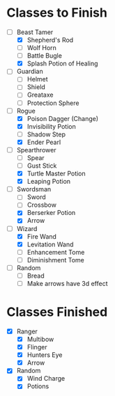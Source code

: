 # Classes to Finish
- [ ] Beast Tamer
    - [x] Shepherd's Rod
    - [ ] Wolf Horn
    - [ ] Battle Bugle
    - [x] Splash Potion of Healing
- [ ] Guardian
    - [ ] Helmet
    - [ ] Shield
    - [ ] Greataxe
    - [ ] Protection Sphere
- [ ] Rogue
    - [x] Poison Dagger (Change)
    - [x] Invisibility Potion
    - [ ] Shadow Step
    - [x] Ender Pearl
- [ ] Spearthrower
    - [ ] Spear
    - [ ] Gust Stick
    - [x] Turtle Master Potion
    - [x] Leaping Potion
- [ ] Swordsman
    - [ ] Sword
    - [ ] Crossbow
    - [x] Berserker Potion
    - [x] Arrow
- [ ] Wizard
    - [x] Fire Wand
    - [x] Levitation Wand
    - [ ] Enhancement Tome
    - [ ] Diminishment Tome

- [ ] Random
    - [ ] Bread
    - [ ] Make arrows have 3d effect

# Classes Finished
- [x] Ranger
    - [x] Multibow
    - [x] Flinger
    - [x] Hunters Eye
    - [x] Arrow

- [x] Random
    - [x] Wind Charge
    - [x] Potions 